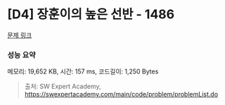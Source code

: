 # [D4] 장훈이의 높은 선반 - 1486 

[문제 링크](https://swexpertacademy.com/main/code/problem/problemDetail.do?contestProbId=AV2b7Yf6ABcBBASw) 

### 성능 요약

메모리: 19,652 KB, 시간: 157 ms, 코드길이: 1,250 Bytes



> 출처: SW Expert Academy, https://swexpertacademy.com/main/code/problem/problemList.do